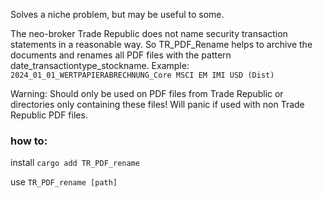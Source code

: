 Solves a niche problem, but may be useful to some.

The neo-broker Trade Republic does not name security transaction statements in a reasonable way. So TR_PDF_Rename helps to archive the documents and renames all PDF files with the pattern date_transactiontype_stockname. Example: ```2024_01_01_WERTPAPIERABRECHNUNG_Core MSCI EM IMI USD (Dist)```

Warning: Should only be used on PDF files from Trade Republic or directories only containing these files! Will panic if used with non Trade Republic PDF files.

### how to:
install ```cargo add TR_PDF_rename```

use ```TR_PDF_rename [path]```